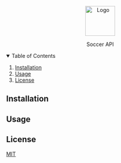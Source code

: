 <!-- PROJECT LOGO -->

<p align="center">
   <p align="center">
    <img src="https://www.gifsanimados.org/data/media/165/futbol-americano-y-futbol-imagen-animada-0093.gif" alt="Logo" width="80" height="80">
  </p>
   
  <p align="center">
    Soccer API
  </p>
</p>

<!-- TABLE OF CONTENTS -->
<details open="open">
  <summary>Table of Contents</summary>
  <ol>
    <li><a href="#installation">Installation</a></li>
    <li><a href="#usage">Usage</a></li>
    <li><a href="#license">License</a></li>
  </ol>
</details>

## Installation

## Usage

## License

[MIT](https://choosealicense.com/licenses/mit/)
